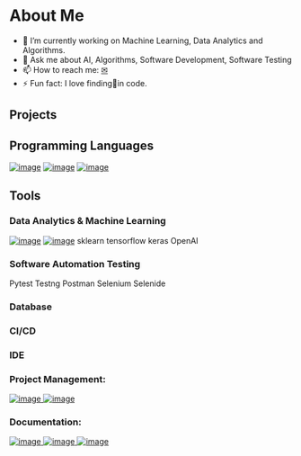 # About Me

- 🌱 I’m currently working on Machine Learning, Data Analytics and Algorithms.
- 💬 Ask me about AI, Algorithms, Software Development, Software Testing
- 📫 How to reach me: [✉](francis.sunny.25@gmail.com)
- ⚡ Fun fact: I love finding🐞in code.

## Projects

## Programming Languages
[![image](https://user-images.githubusercontent.com/35664378/216773735-5d278f07-3389-4344-af3f-f04336d83ba9.png)](https://www.python.org/)
[![image](https://user-images.githubusercontent.com/35664378/216773848-f91f23de-cdfc-4c6c-942b-8f760c85cb24.png)](https://www.java.com/en/)
[![image](https://user-images.githubusercontent.com/35664378/216773963-6098b3b9-2171-4fb7-b13e-820e92e5c722.png)](https://www.r-project.org/)

## Tools
### Data Analytics & Machine Learning
[![image](https://cdn.icon-icons.com/icons2/2699/PNG/512/numpy_logo_icon_168073.png)](https://numpy.org)
[![image](https://pandas.pydata.org/static/img/pandas_white.svg)](https://pandas.pydata.org/)
sklearn
tensorflow
keras
OpenAI

### Software Automation Testing
Pytest
Testng
Postman
Selenium
Selenide

### Database

### CI/CD

### IDE
### Project Management: 
[![image](https://user-images.githubusercontent.com/35664378/216774892-378cf645-6391-4e37-b499-b4aa359b667b.png)
](https://www.atlassian.com/software/jira)
[![image](https://user-images.githubusercontent.com/35664378/216774969-28ed7edd-ea94-43c8-bdb3-81153ae8aa72.png)](https://www.google.co.uk/sheets/about/)

### Documentation:
[![image](https://user-images.githubusercontent.com/35664378/216775387-c299640e-c991-4679-9f47-568579f63f2e.png)
](https://www.atlassian.com/software/confluence)
[![image](https://user-images.githubusercontent.com/35664378/216775471-b8d65e90-7feb-4632-bbb7-977a853ef594.png)
](https://www.microsoft.com/en-gb/microsoft-365?rtc=1)
[![image](https://user-images.githubusercontent.com/35664378/216775074-84cadd3a-9fc7-4bbd-bf53-2052f32305c5.png)](https://www.google.co.uk/docs/about/)
